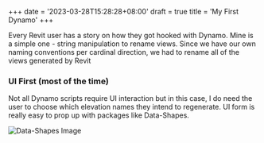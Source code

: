 +++
date = '2023-03-28T15:28:28+08:00'
draft = true
title = 'My First Dynamo'
+++

Every Revit user has a story on how they got hooked with Dynamo. Mine is a simple one - string manipulation to rename views. Since we have our own naming conventions per cardinal direction, we had to rename all of the views generated by Revit

### UI First (most of the time)

Not all Dynamo scripts require UI interaction but in this case, I do need the user to choose which elevation names they intend to regenerate. UI form is really easy to prop up with packages like Data-Shapes.

![Data-Shapes Image]()